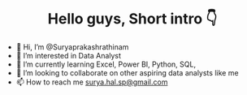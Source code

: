 <h1 align="center">Hello guys, Short intro 👇</h1>

- 👋 Hi, I’m @Suryaprakashrathinam
- 👀 I’m interested in Data Analyst
- 🌱 I’m currently learning Excel, Power BI, Python, SQL, 
- 💞️ I’m looking to collaborate on other aspiring data analysts like me
- 📫 How to reach me surya.hal.sp@gmail.com

<!---
Suryaprakashrathinam/Suryaprakashrathinam is a ✨ special ✨ repository because its `README.md` (this file) appears on your GitHub profile.
You can click the Preview link to take a look at your changes.
--->
